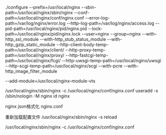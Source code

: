 ./configure  --prefix=/usr/local/nginx --sbin-path=/usr/local/nginx/sbin/nginx --conf-path=/usr/local/nginx/conf/nginx.conf --error-log-path=/var/log/nginx/error.log --http-log-path=/var/log/nginx/access.log --pid-path=/usr/local/nginx/pid/nginx.pid --lock-path=/usr/local/nginx/pid/nginx.lock --user=nginx --group=nginx --with-http_ssl_module --with-http_stub_status_module --with-http_gzip_static_module --http-client-body-temp-path=/usr/local/nginx/client/ --http-proxy-temp-path=/usr/local/nginx/proxy/ --http-fastcgi-temp-path=/usr/local/nginx/fcgi/ --http-uwsgi-temp-path=/usr/local/nginx/uwsgi --http-scgi-temp-path=/usr/local/nginx/scgi --with-pcre --with-http_image_filter_module
 
 
 
 
 
 --add-module=/usr/local/nginx-module-vts
 
 
 
 
 /usr/local/nginx/sbin/nginx -c /usr/local/nginx/conf/nginx.conf
 useradd -s /sbin/nologin -M nginx
 id nginx
 
 
 
 nginx json格式化
 nginx.conf
 
 重新加载配置文件
 /usr/local/nginx/sbin/nginx -s reload
 
 
 
 
 /usr/local/nginx/sbin/nginx -c /usr/local/nginx/conf/nginx.conf
